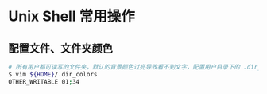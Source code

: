 # Unix Shell 常用操作

## 配置文件、文件夹颜色

```bash
# 所有用户都可读写的文件夹，默认的背景颜色过亮导致看不到文字，配置用户目录下的 .dir_colors 文件的 OTHER_WRITABLE 项，值改为普通文件夹的颜色就行
$ vim ${HOME}/.dir_colors
OTHER_WRITABLE 01;34
```

